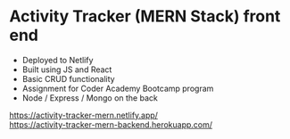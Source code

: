 # Activity Tracker (MERN Stack) front end
- Deployed to Netlify
- Built using JS and React
- Basic CRUD functionality
- Assignment for Coder Academy Bootcamp program
- Node / Express / Mongo on the back

https://activity-tracker-mern.netlify.app/  
https://activity-tracker-mern-backend.herokuapp.com/